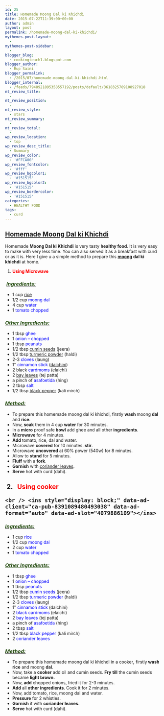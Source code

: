 ```yaml
---
id: 25
title: Homemade Moong Dal ki Khichdi
date: 2015-07-22T11:39:00+00:00
author: admin
layout: post
permalink: /homemade-moong-dal-ki-khichdi/
mythemes-post-layout:
  - 
mythemes-post-sidebar:
  - 
blogger_blog:
  - cookingteach1.blogspot.com
blogger_author:
  - Rup Saini
blogger_permalink:
  - /2015/07/homemade-moong-dal-ki-khichdi.html
blogger_internal:
  - /feeds/7948921895358557192/posts/default/3618325789108927018
nt_review_title:
  - 
nt_review_position:
  - 
nt_review_style:
  - stars
nt_review_summary:
  - 
nt_review_total:
  - 
wp_review_location:
  - top
wp_review_desc_title:
  - Summary
wp_review_color:
  - '#FFCA00'
wp_review_fontcolor:
  - '#fff'
wp_review_bgcolor1:
  - '#151515'
wp_review_bgcolor2:
  - '#151515'
wp_review_bordercolor:
  - '#151515'
categories:
  - HEALTHY FOOD
tags:
  - curd
---
```

<p dir="ltr" style="text-align: left;">
  <p style="clear: both; text-align: center;">
  </p>
  
  <h2>
    <span style="text-decoration: underline;">Homemade Moong Dal ki <a title="Khichdi" href="http://en.wikipedia.org/wiki/Khichdi" target="_blank" rel="wikipedia">Khichdi</a></span>
  </h2>
  
  <p>
    Homemade <b>Moong Dal ki Khichdi</b> is very tasty <b>healthy food</b>. It is very easy to make with very less time. You can also served it as a breakfast with curd or as it is. Here I give u a simple method to prepare this <b><a title="Mung bean" href="http://en.wikipedia.org/wiki/Mung_bean" target="_blank" rel="wikipedia">moong</a> dal ki khichdi</b> at home.
  </p>
  
  <ol style="text-align: left;">
    <li>
      <b><span style="color: red;">Using Microwave </span></b>
    </li>
  </ol>
  
  <h3 style="text-align: left;">
     <u><i><span style="color: #274e13;">Ingredients: </span></i></u>
  </h3>
  
  <ul>
    <li>
      1 cup <a title="Rice" href="http://en.wikipedia.org/wiki/Rice" target="_blank" rel="wikipedia">rice</a>
    </li>
    <li>
      1/2 cup <span style="color: blue;">moong dal</span>
    </li>
    <li>
      4 cup <span style="color: blue;">water</span>
    </li>
    <li>
      1 <span style="color: blue;">tomato chopped</span>
    </li>
  </ul>
  
  <h3 style="text-align: left;">
    <i><u><span style="color: #274e13;">Other Ingredients: </span></u></i>
  </h3>
  
  <ul>
    <li>
      1 tbsp <span style="color: blue;">ghee</span>
    </li>
    <li>
      1 <span style="color: blue;">onion &#8211; chopped</span>
    </li>
    <li>
      1 tbsp <span style="color: blue;">peanuts</span>
    </li>
    <li>
      1/2 tbsp <a title="Cumin" href="http://en.wikipedia.org/wiki/Cumin" target="_blank" rel="wikipedia">cumin seeds</a> (jeera)
    </li>
    <li>
      1/2 tbsp <a title="Turmeric" href="http://en.wikipedia.org/wiki/Turmeric" target="_blank" rel="wikipedia">turmeric powder</a> (haldi)
    </li>
    <li>
      2-3 <span style="color: blue;">cloves</span> (laung)
    </li>
    <li>
      1&#8243; <span style="color: blue;">cinnamon stick</span> (<a title="Cinnamon" href="http://en.wikipedia.org/wiki/Cinnamon" target="_blank" rel="wikipedia">dalchini</a>)
    </li>
    <li>
      2 black<span style="color: blue;"> cardmoms </span>(elaichi)
    </li>
    <li>
      2 <a title="Bay leaf" href="http://en.wikipedia.org/wiki/Bay_leaf" target="_blank" rel="wikipedia">bay leaves</a> (tej patta)
    </li>
    <li>
      a pinch of <span style="color: blue;">asafoetida</span> (hing)
    </li>
    <li>
      2 tbsp<span style="color: blue;"> salt</span>
    </li>
    <li>
      1/2 tbsp <a title="Black pepper" href="http://en.wikipedia.org/wiki/Black_pepper" target="_blank" rel="wikipedia">black pepper</a> (kali mirch)
    </li>
  </ul>
  
  <h3 style="text-align: left;">
    <i><u><span style="color: #274e13;">Method: </span></u></i>
  </h3>
  
  <ul>
    <li>
      To prepare this homemade moong dal ki khichdi, firstly <b>wash </b>moong<b> dal </b>and <b>rice</b>.
    </li>
    <li>
      Now, <b>soak</b> them in 4 cup <b>water</b> for 30 minutes.
    </li>
    <li>
      In a <b>micro</b> proof safe<b> bowl</b> add ghee and all other<b> ingredients</b>.
    </li>
    <li>
      <b>Microwave </b>for 4 minutes.
    </li>
    <li>
      <b>Add</b> tomato, rice, dal and water.
    </li>
    <li>
      Microwave <b>covered</b> for 10 minutes.<b> stir</b>.
    </li>
    <li>
      Microwave <b>uncovered</b> at 60% power (540w) for 8 minutes.
    </li>
    <li>
      Allow to <b>stand</b> for 5 minutes.
    </li>
    <li>
      <b>Fluff</b> with a <b>fork</b>.
    </li>
    <li>
      <b>Garnish</b> with <a title="Coriander" href="http://en.wikipedia.org/wiki/Coriander" target="_blank" rel="wikipedia">coriander leaves</a>.
    </li>
    <li>
      <b>Serve</b> hot with curd (dahi).
    </li>
  </ul>
  
  <h2 style="text-align: left;">
     2.   <span style="color: red;">Using cooker</span><!-- post -->
    
    <br /> <ins style="display: block;" data-ad-client="ca-pub-8391089480493038" data-ad-format="auto" data-ad-slot="4079886109"></ins>
  </h2>
  
  <h3 style="text-align: left;">
    <i><u><span style="color: #274e13;">Ingredients: </span></u></i>
  </h3>
  
  <ul>
    <li>
      1 cup<span style="color: blue;"> rice</span>
    </li>
    <li>
      1/2 cup <span style="color: blue;">moong dal</span>
    </li>
    <li>
      2 cup <span style="color: blue;">water</span>
    </li>
    <li>
      1 <span style="color: blue;">tomato chopped</span>
    </li>
  </ul>
  
  <h3 style="text-align: left;">
    <i><span style="color: #274e13;"><u>Other Ingredients: </u></span></i>
  </h3>
  
  <ul>
    <li>
      1 tbsp <span style="color: blue;">ghee</span>
    </li>
    <li>
      1 <span style="color: blue;">onion &#8211; chopped</span>
    </li>
    <li>
      1 tbsp<span style="color: blue;"> peanuts</span>
    </li>
    <li>
      1/2 tbsp <span style="color: blue;">cumin seeds </span>(jeera)
    </li>
    <li>
      1/2 tbsp<span style="color: blue;"> turmeric powder </span>(haldi)
    </li>
    <li>
      2-3 <span style="color: blue;">cloves </span>(laung)
    </li>
    <li>
      1&#8243; <span style="color: blue;">cinnamon stick</span> (dalchini)
    </li>
    <li>
      2 <span style="color: blue;">black cardmoms</span> (elaichi)
    </li>
    <li>
      2 <span style="color: blue;">bay leaves</span> (tej patta)
    </li>
    <li>
      a pinch of<span style="color: blue;"> asafoetida</span> (hing)
    </li>
    <li>
      2 tbsp<span style="color: blue;"> salt</span>
    </li>
    <li>
      1/2 tbsp <span style="color: blue;">black pepper</span> (kali mirch)
    </li>
    <li>
      2 <span style="color: blue;">coriander leaves</span>
    </li>
  </ul>
  
  <h3 style="text-align: left;">
    <i><u><span style="color: #274e13;">Method: </span></u></i>
  </h3>
  
  <ul>
    <li>
      To prepare this homemade moong dal ki khichdi in a cooker<b>,</b> firstly<b> wash rice</b> and moong <b>dal</b>.
    </li>
    <li>
      Now, take a <b>cooker</b> add oil and cumin seeds. <b>Fry</b> <b>till</b> the cumin seeds became <b>light brown.</b>
    </li>
    <li>
      Now, <b>add</b> chopped onions, fried it for 2-3 minutes.
    </li>
    <li>
      <b>Add</b> all <b>other ingredients</b>. Cook it for 2 minutes.
    </li>
    <li>
      Now, add tomato, rice, moong dal and water.
    </li>
    <li>
      <b>Pressure</b> for 2 whistles.
    </li>
    <li>
      <b>Garnish</b> it with <b>coriander leaves</b>.
    </li>
    <li>
      <b>Serve</b> hot with curd (dahi).
    </li>
  </ul>
</p>